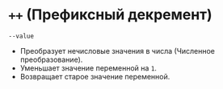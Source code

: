 # `++` (Префиксный декремент)

`--value`

- Преобразует нечисловые значения в числа (Численное преобразование).
- Уменьшает значение переменной на `1`.
- Возвращает старое значение переменной.
